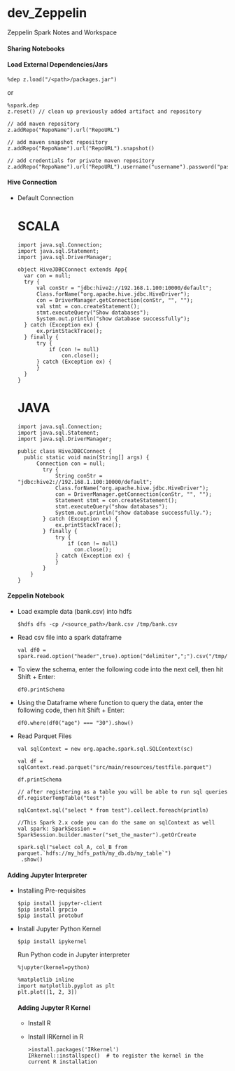 # dev_Zeppelin
Zeppelin Spark Notes and Workspace

#### Sharing Notebooks


#### Load External Dependencies/Jars
```
%dep z.load("/<path>/packages.jar")
```

or

```
%spark.dep
z.reset() // clean up previously added artifact and repository

// add maven repository
z.addRepo("RepoName").url("RepoURL")

// add maven snapshot repository
z.addRepo("RepoName").url("RepoURL").snapshot()

// add credentials for private maven repository
z.addRepo("RepoName").url("RepoURL").username("username").password("password")
```

#### Hive Connection
- Default Connection 
  # SCALA <br/>
  ```
  import java.sql.Connection;
  import java.sql.Statement;
  import java.sql.DriverManager;

  object HiveJDBCConnect extends App{
  	var con = null;
	try {
		val conStr = "jdbc:hive2://192.168.1.100:10000/default";
		Class.forName("org.apache.hive.jdbc.HiveDriver");
		con = DriverManager.getConnection(conStr, "", "");
		val stmt = con.createStatement();
		stmt.executeQuery("Show databases");
		System.out.println("show database successfully");
	} catch (Exception ex) {
		ex.printStackTrace();
	} finally {
		try {
			if (con != null)
				con.close();
		} catch (Exception ex) {
		}
	}
  }

  ```
  
  # JAVA <br/>
  ```
  import java.sql.Connection;
  import java.sql.Statement;
  import java.sql.DriverManager;

  public class HiveJDBCConnect {
	public static void main(String[] args) {
		Connection con = null;
		  try {
			  String conStr = "jdbc:hive2://192.168.1.100:10000/default";
			  Class.forName("org.apache.hive.jdbc.HiveDriver");
			  con = DriverManager.getConnection(conStr, "", "");
			  Statement stmt = con.createStatement();
			  stmt.executeQuery("show databases");
			  System.out.println("show database successfully.");
		  } catch (Exception ex) {
			  ex.printStackTrace();
		  } finally {
			  try {
				  if (con != null)
				  	con.close();
			  } catch (Exception ex) {
			  }
		  }
	  }
  }

  ```

#### Zeppelin Notebook
- Load example data (bank.csv) into hdfs
  ```
  $hdfs dfs -cp /<source_path>/bank.csv /tmp/bank.csv
  ```
- Read csv file into a spark dataframe
  ```
  val df0 = spark.read.option("header",true).option("delimiter",";").csv("/tmp/bank.csv")
  ```
  
- To view the schema, enter the following code into the next cell, then hit Shift + Enter:
  ```
  df0.printSchema
  ```
  
- Using the Dataframe where function to query the data, enter the following code, then hit Shift + Enter:
  ```
  df0.where(df0("age") === "30").show()
  ```

- Read Parquet Files
  ```
  val sqlContext = new org.apache.spark.sql.SQLContext(sc)

  val df = sqlContext.read.parquet("src/main/resources/testfile.parquet")

  df.printSchema

  // after registering as a table you will be able to run sql queries
  df.registerTempTable("test")

  sqlContext.sql("select * from test").collect.foreach(println)
  ```

  ```
  //This Spark 2.x code you can do the same on sqlContext as well
  val spark: SparkSession = SparkSession.builder.master("set_the_master").getOrCreate

  spark.sql("select col_A, col_B from parquet.`hdfs://my_hdfs_path/my_db.db/my_table`")
   .show()
  ```

#### Adding Jupyter Interpreter
- Installing Pre-requisites
  ```
  $pip install jupyter-client
  $pip install grpcio
  $pip install protobuf
  ```
  
- Install Jupyter Python Kernel
  ```
  $pip install ipykernel
  ```
  
  Run Python code in Jupyter interpreter <br/>
  ```
  %jupyter(kernel=python)

  %matplotlib inline
  import matplotlib.pyplot as plt
  plt.plot([1, 2, 3])  
  ```
  
  #### Adding Jupyter R Kernel
  - Install R
  
  - Install IRKernel in R
    ```
    >install.packages('IRkernel')
    IRkernel::installspec()  # to register the kernel in the current R installation
    ```
